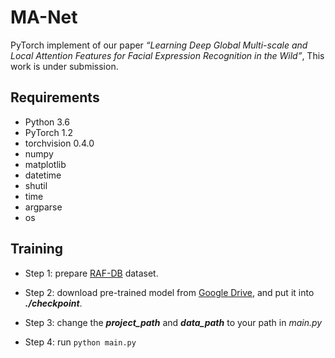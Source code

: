 # MA-Net

PyTorch implement of our paper *“Learning Deep Global Multi-scale and Local Attention Features 
for Facial Expression Recognition in the Wild”*, This work is under submission.

## Requirements
- Python 3.6
- PyTorch 1.2
- torchvision 0.4.0
- numpy
- matplotlib
- datetime
- shutil
- time
- argparse
- os

## Training

- Step 1: prepare [RAF-DB](http://www.whdeng.cn/raf/model1.html) dataset.

- Step 2: download pre-trained model from
   [Google Drive](https://drive.google.com/file/d/1tro_RCovLKNACt4MKYp3dmIvvxiOC2pi/view?usp=sharing),
    and put it into ***./checkpoint***.
    
- Step 3: change the ***project_path*** and ***data_path***  to your path in *main.py*

- Step 4: run ```python main.py ```
